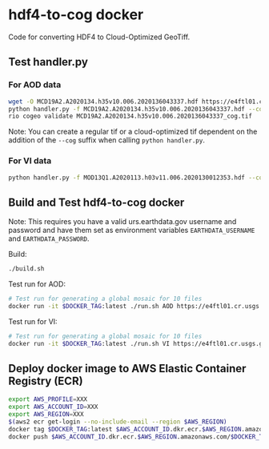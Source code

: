 # hdf4-to-cog docker

Code for converting HDF4 to Cloud-Optimized GeoTiff. 

## Test handler.py

### For AOD data

```bash
wget -O MCD19A2.A2020134.h35v10.006.2020136043337.hdf https://e4ftl01.cr.usgs.gov/MOTA/MCD19A2.006/2020.05.13/MCD19A2.A2020134.h35v10.006.2020136043337.hdf
python handler.py -f MCD19A2.A2020134.h35v10.006.2020136043337.hdf --cog --collection AOD
rio cogeo validate MCD19A2.A2020134.h35v10.006.2020136043337_cog.tif
```

Note: You can create a regular tif or a cloud-optimized tif dependent on the
addition of the `--cog` suffix when calling `python handler.py`.

### For VI data

```bash
python handler.py -f MOD13Q1.A2020113.h03v11.006.2020130012353.hdf --cog -c VI
```

## Build and Test hdf4-to-cog docker

Note: This requires you have a valid urs.earthdata.gov username and password and
have them set as environment variables `EARTHDATA_USERNAME` and
`EARTHDATA_PASSWORD`.

Build:

```bash
./build.sh
```

Test run for AOD:

```bash
# Test run for generating a global mosaic for 10 files
docker run -it $DOCKER_TAG:latest ./run.sh AOD https://e4ftl01.cr.usgs.gov/MOTA/MCD19A2.006/2020.05.13/ 10
```

Test run for VI:

```bash
# Test run for generating a global mosaic for 10 files
docker run -it $DOCKER_TAG:latest ./run.sh VI https://e4ftl01.cr.usgs.gov/MOLT/MOD13Q1.006/2020.04.22/ 10
```

## Deploy docker image to AWS Elastic Container Registry (ECR)

```bash
export AWS_PROFILE=XXX
export AWS_ACCOUNT_ID=XXX
export AWS_REGION=XXX
$(aws2 ecr get-login --no-include-email --region $AWS_REGION)
docker tag $DOCKER_TAG:latest $AWS_ACCOUNT_ID.dkr.ecr.$AWS_REGION.amazonaws.com/$DOCKER_TAG:latest
docker push $AWS_ACCOUNT_ID.dkr.ecr.$AWS_REGION.amazonaws.com/$DOCKER_TAG:latest
```

